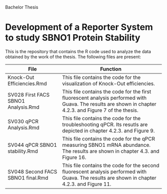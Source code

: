 Bachelor Thesis 
# Development of a Reporter System to study SBNO1 Protein Stability
This is the repository that contains the R code used to analyze the data obtained by the work of the thesis. 
The following files are present:

| File | Function |
|------|----------|
| Knock-Out Efficiencies.Rmd | This file contains the code for the visualization of Knock-Out efficiencies. | The results are shown in chapter 4.1.4. and Figure 4. |
| SV028 First FACS SBNO1 Analysis.Rmd | This file contains the code for the first fluorescent analysis performed with Guava. The results are shown in chapter 4.2.3. and Figure 7 of the thesis. |
| SV030 qPCR Analysis.Rmd | This file contains the code for the troubleshooting qPCR. Its resutls are depicted in chapter 4.2.3. and Figure 9. |
| SV044 qPCR SBNO1 stability.Rmd | This file contains the code for the qPCR measuring SBNO1 mRNA abundance. The results are shown in chapter 4.3. and Figure 16. |
| SV048 Second FACS SBNO1 final.Rmd | This file contains the code for the second fluorescent analysis performed with Guava. The results are shown in chapter 4.2.3. and Figure 11. |
